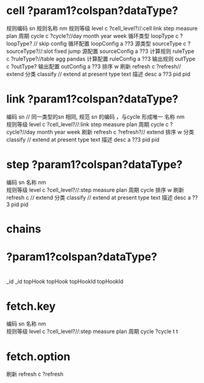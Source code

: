 #  cell  ?param1?colspan?dataType? 
规则编码 sn 
规则名称  nm
规则等级 level c ?cell_level?//:cell link step measure plan 
周期 cycle c ?cycle?//day month year week 
循环类型 loopType c ?loopType? // skip config 
循环配置 loopConfig a ??3
源类型 sourceType c ?sourceType?//:slot fixed jump 
源配置 sourceConfig a ??3
计算规则 ruleType c ?ruleType?//table agg pandas 
计算配置 ruleConfig a ??3
输出规则 outType c ?outType?
输出配置 outConfig a ??3
排序 w 
刷新 refresh c ?refresh// extend
分类 classify  // extend  at present type text 
描述 desc a ??3
pid pid


#  link  ?param1?colspan?dataType? 
编码 sn // 同一类型的sn 相同, 规范 sn 的编码 ，与cycle 形成唯一 
名称 nm  
规则等级 level c ?cell_level?//:link step measure plan 
周期 cycle c ?cycle?//day month year week 
刷新 refresh c ?refresh?// extend
排序 w 
分类 classify  // extend  at present type text 
描述 desc a ??3
pid pid 

#  step ?param1?colspan?dataType? 
编码 sn 
名称 nm  
规则等级 level c ?cell_level?//:step measure plan 
周期 cycle 
排序 w 
刷新 refresh c // extend
分类 classify  // extend  at present type text 
描述 desc a ??3
pid pid 


# chains 

#   ?param1?colspan?dataType? 
#  
_id  _id 
topHook topHook
topHookId topHookId
#  fetch.key
编码 sn 
名称 nm  
规则等级 level c ?cell_level?//:step measure plan 
周期 cycle ?cycle
t   t
#  fetch.option
刷新 refresh c ?refresh
